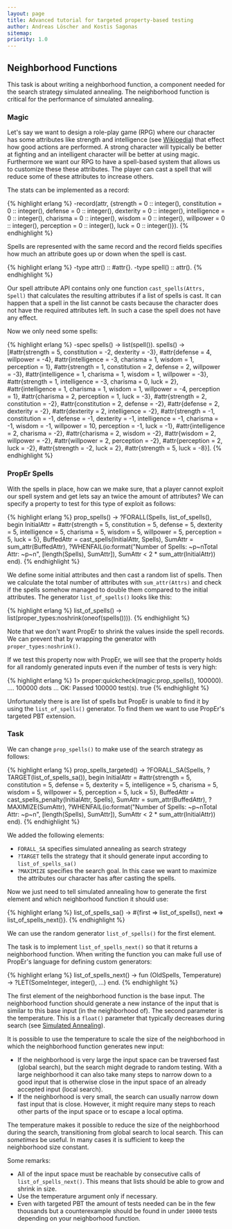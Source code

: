 ```yaml
---
layout: page
title: Advanced tutorial for targeted property-based testing
author: Andreas Löscher and Kostis Sagonas
sitemap:
priority: 1.0
---
```


## Neighborhood Functions
This task is about writing a neighborhood function, a component needed for
the search strategy simulated annealing. The neighborhood function is
critical for the performance of simulated annealing.

### Magic
Let's say we want to design a role-play game (RPG) where our character has some
attributes like strength and intelligence
(see [Wikipedia](https://en.wikipedia.org/wiki/Attribute_(role-playing_games)))
that effect how good actions are performed. A strong character will typically
be better at fighting and an intelligent character will be better at using
magic. Furthermore we want our RPG to have a spell-based system that allows us
to customize these these attributes. The player can cast a spell that will
reduce some of these attributes to increase others.

The stats can be implemented as a record:

{% highlight erlang %}
-record(attr, {strength     = 0 :: integer(),
               constitution = 0 :: integer(),
               defense      = 0 :: integer(),
               dexterity    = 0 :: integer(),
               intelligence = 0 :: integer(),
               charisma     = 0 :: integer(),
               wisdom       = 0 :: integer(),
               willpower    = 0 :: integer(),
               perception   = 0 :: integer(),
               luck         = 0 :: integer()}).
{% endhighlight %}

Spells are represented with the same record and the record fields specifies how
much an attribute goes up or down when the spell is cast.

{% highlight erlang %}
-type attr() :: #attr{}.
-type spell() :: attr().
{% endhighlight %}

Our spell attribute API contains only one function `cast_spells(Attrs, Spell)`
that calculates the resulting attributes if a list of spells is cast. It can
happen that a spell in the list cannot be casts because the character does not
have the required attributes left. In such a case the spell does not have any
effect.

Now we only need some spells:

{% highlight erlang %}
-spec spells() -> list(spell()).
spells() ->
  [#attr{strength = 5, constitution = -2, dexterity = -3},
   #attr{defense = 4, willpower = -4},
   #attr{intelligence = -3, charisma = 1,
         wisdom = 1,  perception = 1},
   #attr{strength = 1,  constitution = 2,
         defense = 2, willpower = -3},
   #attr{intelligence = 1,  charisma = 1,
         wisdom = 1,  willpower = -3},
   #attr{strength = 1, intelligence = -3,
         charisma = 0, luck = 2},
   #attr{intelligence = 1,  charisma = 1,  wisdom = 1,
         willpower = -4, perception = 1},
   #attr{charisma = 2, perception = 1,  luck = -3},
   #attr{strength = 2,  constitution = -2},
   #attr{constitution = 2,  defense = -2},
   #attr{defense = 2,  dexterity = -2},
   #attr{dexterity = 2,  intelligence = -2},
   #attr{strength = -1, constitution = -1, defense = -1,
         dexterity = -1, intelligence = -1, charisma = -1,
         wisdom = -1, willpower = 10, perception = -1, luck = -1},
   #attr{intelligence = 2,  charisma = -2},
   #attr{charisma = 2,  wisdom = -2},
   #attr{wisdom = 2,  willpower = -2},
   #attr{willpower = 2,  perception = -2},
   #attr{perception = 2,  luck = -2},
   #attr{strength = -2, luck = 2},
   #attr{strength = 5, luck = -8}].
{% endhighlight %}

### PropEr Spells
With the spells in place, how can we make sure, that a player cannot
exploit our spell system and get lets say an twice the amount of attributes?
We can specify a property to test for this type of exploit as follows:

{% highlight erlang %}
prop_spells() ->
  ?FORALL(Spells, list_of_spells(),
          begin
            InitialAttr = #attr{strength     = 5,
                                constitution = 5,
                                defense      = 5,
                                dexterity    = 5,
                                intelligence = 5,
                                charisma     = 5,
                                wisdom       = 5,
                                willpower    = 5,
                                perception   = 5,
                                luck         = 5},
            BuffedAttr = cast_spells(InitialAttr, Spells),
            SumAttr = sum_attr(BuffedAttr),
            ?WHENFAIL(io:format("Number of Spells: ~p~nTotal Attr: ~p~n",
                                [length(Spells), SumAttr]),
                      SumAttr < 2 * sum_attr(InitialAttr))
          end).
{% endhighlight %}

We define some initial attributes and then cast a random list of spells.
Then we calculate the total number of attributes with `sum_attr(Attrs)`
and check if the spells somehow managed to double them compared to the initial
attributes. The generator `list_of_spells()` looks like this:

{% highlight erlang %}
list_of_spells() ->
  list(proper_types:noshrink(oneof(spells()))).
{% endhighlight %}

Note that we don't want PropEr to shrink the values inside the spell records.
We can prevent that by wrapping the generator with `proper_types:noshrink()`.

If we test this property now with PropEr, we will see that the property holds
for all randomly generated inputs even if the number of tests is very high:

{% highlight erlang %}
1> proper:quickcheck(magic:prop_spells(), 100000).
.... 100000 dots ...
OK: Passed 100000 test(s).
true
{% endhighlight %}

Unfortunately there is are list of spells but PropEr is unable to find it by
using the `list_of_spells()` generator. To find them we want to use PropEr's
targeted PBT extension.

### Task
We can change `prop_spells()` to make use of the search strategy as follows:

{% highlight erlang %}
prop_spells_targeted() ->
  ?FORALL_SA(Spells, ?TARGET(list_of_spells_sa()),
             begin
               InitialAttr = #attr{strength     = 5,
                                   constitution = 5,
                                   defense      = 5,
                                   dexterity    = 5,
                                   intelligence = 5,
                                   charisma     = 5,
                                   wisdom       = 5,
                                   willpower    = 5,
                                   perception   = 5,
                                   luck         = 5},
               BuffedAttr = cast_spells_penalty(InitialAttr, Spells),
               SumAttr = sum_attr(BuffedAttr),
               ?MAXIMIZE(SumAttr),
               ?WHENFAIL(io:format("Number of Spells: ~p~nTotal Attr: ~p~n",
                                   [length(Spells), SumAttr]),
                         SumAttr < 2 * sum_attr(InitialAttr))
             end).
{% endhighlight %}

We added the following elements:

* `FORALL_SA` specifies simulated annealing as search strategy
* `?TARGET` tells the strategy that it should generate input according to `list_of_spells_sa()`
* `?MAXIMIZE` specifies the search goal. In this case we want to maximize the attributes our character has after casting the spells.

Now we just need to tell simulated annealing how to generate the first element
and which neighborhood function it should use:

{% highlight erlang %}
list_of_spells_sa() ->
  #{first => list_of_spells(),
    next => list_of_spells_next()}.
{% endhighlight %}

We can use the random generator `list_of_spells()` for the first element.

The task is to implement `list_of_spells_next()` so that it returns a
neighborhood function. When writing the function you can make full use of
PropEr's language for defining custom generators:

{% highlight erlang %}
list_of_spells_next() ->
  fun (OldSpells, Temperature) ->
    ?LET(SomeInteger, integer(), ...)
  end.
{% endhighlight %}

The first element of the neighborhood function is the base input. The
neighborhood function should generate a new instance of the input that is
similar to this base input (in the neighborhood of). The second parameter is the
temperature. This is a `float()` parameter that typically decreases during
search
(see [Simulated Annealing](https://en.wikipedia.org/wiki/Simulated_annealing)).

It is possible to use the temperature to scale the size of the neighborhood in
which the neighborhood function generates new input:

* If the neighborhood is very large the input space can be traversed fast (global search), but the search might degrade to random testing. With a large neighborhood it can also take many steps to narrow down to a good input that is otherwise close in the input space of an already accepted input (local search).
* If the neighborhood is very small, the search can usually narrow down fast input that is close. However, it might require many steps to reach other parts of the input space or to escape a local optima.

The temperature makes it possible to reduce the size of the neighborhood during
the search, transitioning from global search to local search. This can
_sometimes_ be useful. In many cases it is sufficient to keep the neighborhood
size constant.

Some remarks:

* All of the input space must be reachable by consecutive calls of `list_of_spells_next()`. This means that lists should be able to grow and shrink in size.
* Use the temperature argument only if necessary.
* Even with targeted PBT the amount of tests needed can be in the few thousands but a counterexample should be found in under `10000` tests depending on your neighborhood function.
